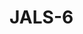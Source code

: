 # JALS-6

<!-- 1. Hva gjør du akkurat nå? -->

<!-- 2. Finner du kvalitet i det? -->

<!-- 3. Hvorfor / hvorfor ikke? -->